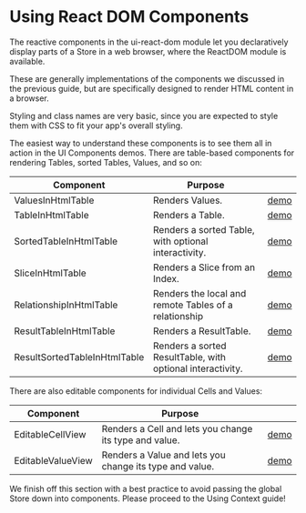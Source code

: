 # Using React DOM Components

The reactive components in the ui-react-dom module let you declaratively display
parts of a Store in a web browser, where the ReactDOM module is available.

These are generally implementations of the components we discussed in the
previous guide, but are specifically designed to render HTML content in a
browser.

Styling and class names are very basic, since you are expected to style them
with CSS to fit your app's overall styling.

The easiest way to understand these components is to see them all in action in
the UI Components demos. There are table-based components for rendering Tables,
sorted Tables, Values, and so on:

| Component                    | Purpose                                                    |                                                            |
| ---------------------------- | ---------------------------------------------------------- | ---------------------------------------------------------- |
| ValuesInHtmlTable            | Renders Values.                                            | [demo](/demos/ui-components/valuesinhtmltable/)            |
| TableInHtmlTable             | Renders a Table.                                           | [demo](/demos/ui-components/tableinhtmltable/)             |
| SortedTableInHtmlTable       | Renders a sorted Table, with optional interactivity.       | [demo](/demos/ui-components/sortedtableinhtmltable/)       |
| SliceInHtmlTable             | Renders a Slice from an Index.                             | [demo](/demos/ui-components/sliceinhtmltable/)             |
| RelationshipInHtmlTable      | Renders the local and remote Tables of a relationship      | [demo](/demos/ui-components/relationshipinhtmltable/)      |
| ResultTableInHtmlTable       | Renders a ResultTable.                                     | [demo](/demos/ui-components/resulttableinhtmltable/)       |
| ResultSortedTableInHtmlTable | Renders a sorted ResultTable, with optional interactivity. | [demo](/demos/ui-components/resultsortedtableinhtmltable/) |

There are also editable components for individual Cells and Values:

| Component         | Purpose                                                 |                                                 |
| ----------------- | ------------------------------------------------------- | ----------------------------------------------- |
| EditableCellView  | Renders a Cell and lets you change its type and value.  | [demo](/demos/ui-components/editablecellview/)  |
| EditableValueView | Renders a Value and lets you change its type and value. | [demo](/demos/ui-components/editablevalueview/) |

We finish off this section with a best practice to avoid passing the global
Store down into components. Please proceed to the Using Context guide!
